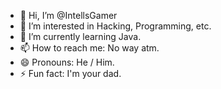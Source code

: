 - 👋 Hi, I’m @IntellsGamer
- 👀 I’m interested in Hacking, Programming, etc.
- 🌱 I’m currently learning Java.
- 📫 How to reach me: No way atm.
- 😄 Pronouns: He / Him.
- ⚡ Fun fact: I'm your dad.

<!---
IntellsGamer/IntellsGamer is a ✨ special ✨ repository because its `README.md` (this file) appears on your GitHub profile.
You can click the Preview link to take a look at your changes.
--->
